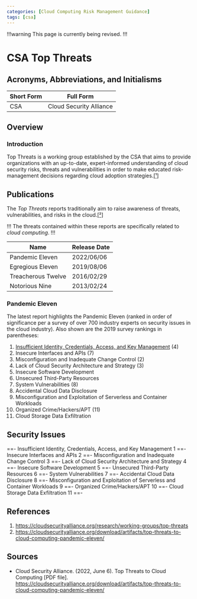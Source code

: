 ```yaml
---
categories: [Cloud Computing Risk Management Guidance]
tags: [csa]
---
```


!!!warning
This page is currently being revised.
!!!

# CSA Top Threats

## Acronyms, Abbreviations, and Initialisms

| Short Form | Full Form |
| - | - |
| CSA | Cloud Security Alliance |

## Overview

### Introduction

Top Threats is a working group established by the CSA that aims to provide organizations with an up-to-date, expert-informed understanding of cloud security risks, threats and vulnerabilities in order to make educated risk-management decisions regarding cloud adoption strategies.[[¹]](#ref1)

## Publications

The *Top Threats* reports traditionally aim to raise awareness of threats, vulnerabilities, and risks in the cloud.[[²]](#ref2)

!!!
The threats contained within these reports are specifically related to *cloud computing*.
!!!

| Name | Release Date |
| - | - |
| Pandemic Eleven | 2022/06/06 |
| Egregious Eleven | 2019/08/06 |
| Treacherous Twelve | 2016/02/29 |
| Notorious Nine | 2013/02/24 |

### Pandemic Eleven

The latest report highlights the Pandemic Eleven (ranked in order of significance per a survey of over 700 industry experts on security issues in the cloud industry). Also shown are the 2019 survey rankings in parentheses:

1. [Insufficient Identity, Credentials, Access, and Key Management](#insufficient-identity-credentials-access-and-key-management) (4)
2. Insecure Interfaces and APIs (7)
3. Misconfiguration and Inadequate Change Control (2)
4. Lack of Cloud Security Architecture and Strategy (3)
5. Insecure Software Development
6. Unsecured Third-Party Resources
7. System Vulnerabilities (8)
8. Accidental Cloud Data Disclosure
9. Misconfiguration and Exploitation of Serverless and Container Workloads
10. Organized Crime/Hackers/APT (11)
11. Cloud Storage Data Exfiltration

## Security Issues

==- Insufficient Identity, Credentials, Access, and Key Management
1
==- Insecure Interfaces and APIs
2
==- Misconfiguration and Inadequate Change Control
3
==- Lack of Cloud Security Architecture and Strategy
4
==- Insecure Software Development
5
==- Unsecured Third-Party Resources
6
==- System Vulnerabilities
7
==- Accidental Cloud Data Disclosure
8
==- Misconfiguration and Exploitation of Serverless and Container Workloads
9
==- Organized Crime/Hackers/APT
10
==- Cloud Storage Data Exfiltration
11
==-

## References

1. https://cloudsecurityalliance.org/research/working-groups/top-threats<span id="ref1"></span>
2. https://cloudsecurityalliance.org/download/artifacts/top-threats-to-cloud-computing-pandemic-eleven/<span id="ref2"></span>

## Sources

- Cloud Security Alliance. (2022, June 6). Top Threats to Cloud Computing [PDF file]. https://cloudsecurityalliance.org/download/artifacts/top-threats-to-cloud-computing-pandemic-eleven/